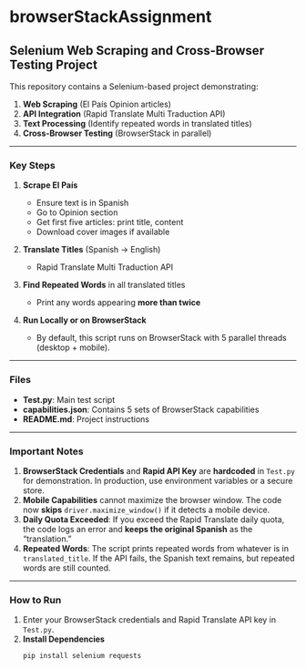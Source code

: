 
# browserStackAssignment

## Selenium Web Scraping and Cross-Browser Testing Project

This repository contains a Selenium-based project demonstrating:

1. **Web Scraping** (El País Opinion articles)
2. **API Integration** (Rapid Translate Multi Traduction API)
3. **Text Processing** (Identify repeated words in translated titles)
4. **Cross-Browser Testing** (BrowserStack in parallel)

---

### Key Steps

1. **Scrape El País**  
   - Ensure text is in Spanish  
   - Go to Opinion section  
   - Get first five articles: print title, content  
   - Download cover images if available  

2. **Translate Titles** (Spanish → English)  
   - Rapid Translate Multi Traduction API  

3. **Find Repeated Words** in all translated titles  
   - Print any words appearing **more than twice**  

4. **Run Locally or on BrowserStack**  
   - By default, this script runs on BrowserStack with 5 parallel threads (desktop + mobile).

---

### Files

- **Test.py**: Main test script  
- **capabilities.json**: Contains 5 sets of BrowserStack capabilities  
- **README.md**: Project instructions  

---

### Important Notes

1. **BrowserStack Credentials** and **Rapid API Key** are **hardcoded** in `Test.py` for demonstration. In production, use environment variables or a secure store.  
2. **Mobile Capabilities** cannot maximize the browser window. The code now **skips** `driver.maximize_window()` if it detects a mobile device.  
3. **Daily Quota Exceeded**: If you exceed the Rapid Translate daily quota, the code logs an error and **keeps the original Spanish** as the “translation.”  
4. **Repeated Words**: The script prints repeated words from whatever is in `translated_title`. If the API fails, the Spanish text remains, but repeated words are still counted.

---

### How to Run
1. Enter your BrowserStack credentials and Rapid Translate API key in `Test.py`.
2. **Install Dependencies**  
   ```bash
   pip install selenium requests
